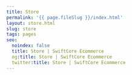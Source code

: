```yaml
---
title: Store
permalink: '{{ page.fileSlug }}/index.html'
layout: store.html
slug: store
tags: pages
seo:
  noindex: false
  title: Store | SwiftCore Ecommerce
  og:title: Store | SwiftCore Ecommerce
  twitter:title: Store | SwiftCore Ecommerce
---
```



